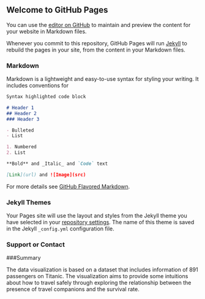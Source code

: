 ## Welcome to GitHub Pages

You can use the [editor on GitHub](https://github.com/coraou/Myudacityprojects/edit/master/README.md) to maintain and preview the content for your website in Markdown files.

Whenever you commit to this repository, GitHub Pages will run [Jekyll](https://jekyllrb.com/) to rebuild the pages in your site, from the content in your Markdown files.

### Markdown

Markdown is a lightweight and easy-to-use syntax for styling your writing. It includes conventions for

```markdown
Syntax highlighted code block

# Header 1
## Header 2
### Header 3

- Bulleted
- List

1. Numbered
2. List

**Bold** and _Italic_ and `Code` text

[Link](url) and ![Image](src)
```

For more details see [GitHub Flavored Markdown](https://guides.github.com/features/mastering-markdown/).

### Jekyll Themes

Your Pages site will use the layout and styles from the Jekyll theme you have selected in your [repository settings](https://github.com/coraou/Myudacityprojects/settings). The name of this theme is saved in the Jekyll `_config.yml` configuration file.

### Support or Contact

###Summary

  The data visualization is based on a dataset that includes information of 891 passengers on Titanic. The visualization aims to provide some intuitions about how to travel safely through exploring the relationship between the presence of travel companions and the survival rate.
